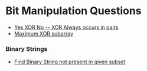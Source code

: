 # Bit Manipulation Questions

* [Yes XOR No -- XOR Always occurs in pairs](yes-xor-no-xor-always-occurs-in-pairs.md)
* [Maximum XOR subarray](maximum-xor-subarray.md)

### Binary Strings

* [Find Binary String not present in given subset](find-binary-string-not-present-in-given-subset.md)

